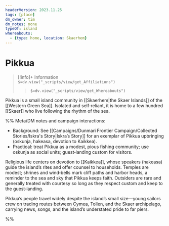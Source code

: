 ```yaml
---
headerVersion: 2023.11.25
tags: [place]
dm_owner: tim
dm_notes: none
typeOf: island
whereabouts:
  - {type: home, location: Skaerhem}
---
```

# Pikkua
>[!info]+ Information  
> `$=dv.view("_scripts/view/get_Affiliations")`  
>> `$=dv.view("_scripts/view/get_Whereabouts")`

Pikkua is a small island community in [[Skaerhem|the Skaer Islands]] of the [[Western Green Sea]]. Isolated and self‑reliant, it is home to a few hundred [[Skaer]] who live following the rhythm of the sea. 

%%
Meta/DM notes and campaign interactions:
- Background: See [[Campaigns/Dunmari Frontier Campaign/Collected Stories/Iskra's Story|Iskra’s Story]] for an exemplar of Pikkua upbringing (oskunja, hakeasa, devotion to Kaikkea).
- Practical: treat Pikkua as a modest, pious fishing community; use oskunja as social units; guest‑landing custom for visitors.

Religious life centers on devotion to [[Kaikkea]], whose speakers (hakeasa) guide the island’s rites and offer counsel to households. Temples are modest; shrines and wind‑bells mark cliff paths and harbor heads, a reminder to the sea and sky that Pikkua keeps faith. Outsiders are rare and generally treated with courtesy so long as they respect custom and keep to the guest‑landing.

Pikkua’s people travel widely despite the island’s small size—young sailors crew on trading routes between Cymea, Tollen, and the Skaer archipelago, carrying news, songs, and the island’s understated pride to far piers.

%%
